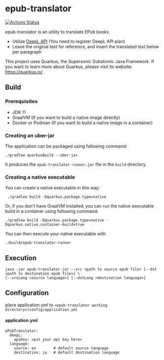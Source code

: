 # epub-translator 

[![Actions Status](https://github.com/sharplab/epub-translator/workflows/CI/badge.svg)](https://github.com/sharplab/epub-translator/actions)

epub-translator is an utility to translate EPub books.

- Utilize [DeepL API](https://www.deepl.com/ja/docs-api/) (You need to register DeepL API plan)
- Leave the original text for reference, and insert the translated text below per paragraph



This project uses Quarkus, the Supersonic Subatomic Java Framework.
If you want to learn more about Quarkus, please visit its website: https://quarkus.io/ .


## Build

### Prerequisites

- JDK 11
- GraalVM (If you want to build a native image directly)
- Docker or Podman (If you want to build a native image in a container)

### Creating an uber-jar


The application can be packaged using following command:

```
./gradlew quarkusBuild --uber-jar
```

It produces the `epub-translator-runner.jar` file in the `build` directory.

### Creating a native executable

You can create a native executable in this way:
```
 ./gradlew build -Dquarkus.package.type=native
```

Or, if you don't have GraalVM installed, you can run the native executable build in a container using following command:
```
./gradlew build -Dquarkus.package.type=native -Dquarkus.native.container-build=true
```

You can then execute your native executable with 

```
./build/epub-translator-runner
```

## Execution

```
java -jar epub-translator.jar --src <path to source epub file> [--dst <path to destination epub file>] \
[--srcLang <source language>] [--dstLang <destination language>]
```

## Configuration

place application.yml to `<epub-translator working directory>/config/application.yml`

#### application.yml

```
ePubTranslator:
  deepL:
    apiKey: <put your api key here>
  language:
    source: en        # default source language
    destination: ja   # default destination language
```

